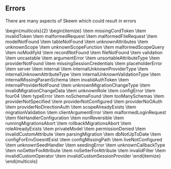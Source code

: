 ## Errors

There are many aspects of Skeem which could result in errors

\begin{multicols}{2}
\begin{itemize}
\item missingCordToken
\item invalidToken
\item malformedRequest
\item malformedFileRequest
\item modelNotFound
\item tableNotFound
\item unknownAttributes
\item unknownScope
\item unknownScopeFunction
\item malformedScopeQuery
\item noModifyId
\item recordNotFound
\item fileNotFound
\item validation
\item uncastable
\item argumentError
\item unsortableAttributeType
\item providerNotFound
\item missingSessionCredentials
\item placeholderError
\item server
\item internal
\item internalUnknownProviderType
\item internalUnknownAttributeType
\item internalUnknownValidationType
\item internalMissingParamSchema
\item invalidAuthToken
\item internalProviderNotFound
\item unknownMigrationChangeType
\item invalidMigrationChangeData
\item unknownRole
\item configError
\item four04
\item typeError
\item noSchemaFound
\item tooManySchemas
\item providerNotSpecified
\item providerNotConfigured
\item providerNoOAuth
\item providerNoDirectionAuth
\item scopeAlreadyExists
\item migrationValidation
\item clientArgumentError
\item malformedLoginRequest
\item fileHandlerConfiguration
\item nonReversible
\item runningMigrationsAbort
\item rollbackMigrationsAbort
\item roleAlreadyExists
\item privateModel
\item permissionDenied
\item invalidCustomAttribute
\item parsingMigration
\item dbNotUpToDate
\item configForEnvDoesntExist
\item configMissingPath
\item liveNotConfigured
\item unknownSeedHandler
\item seedingError
\item unknownCallbackType
\item noGetterForAttribute
\item noSetterForAttribute
\item invalidFilter
\item invalidCustomOperator
\item invalidCustomSessionProvider
\end{itemize}
\end{multicols}
